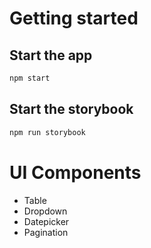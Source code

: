 # Getting started

## Start the app

```bash
npm start
```

## Start the storybook

```bash
npm run storybook
```


# UI Components

* Table
* Dropdown
* Datepicker
* Pagination

